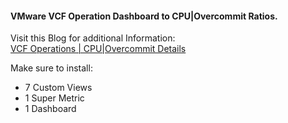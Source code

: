 #### VMware VCF Operation Dashboard to CPU|Overcommit Ratios.

Visit this Blog for additional Information:  
[VCF Operations | CPU|Overcommit Details](https://www.vcrocs.info/vcf-operations-cpu-overcommit/)  


Make sure to install:
* 7 Custom Views
* 1 Super Metric
* 1 Dashboard
